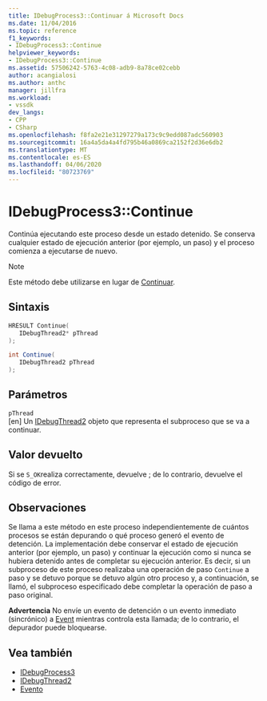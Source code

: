 ```yaml
---
title: IDebugProcess3::Continuar á Microsoft Docs
ms.date: 11/04/2016
ms.topic: reference
f1_keywords:
- IDebugProcess3::Continue
helpviewer_keywords:
- IDebugProcess3::Continue
ms.assetid: 57506242-5763-4c08-adb9-8a78ce02cebb
author: acangialosi
ms.author: anthc
manager: jillfra
ms.workload:
- vssdk
dev_langs:
- CPP
- CSharp
ms.openlocfilehash: f8fa2e21e31297279a173c9c9edd087adc560903
ms.sourcegitcommit: 16a4a5da4a4fd795b46a0869ca2152f2d36e6db2
ms.translationtype: MT
ms.contentlocale: es-ES
ms.lasthandoff: 04/06/2020
ms.locfileid: "80723769"
---
```

# <a name="idebugprocess3continue"></a>IDebugProcess3::Continue
Continúa ejecutando este proceso desde un estado detenido. Se conserva cualquier estado de ejecución anterior (por ejemplo, un paso) y el proceso comienza a ejecutarse de nuevo.

> [!NOTE]
> Este método debe utilizarse en lugar de [Continuar](../../../extensibility/debugger/reference/idebugprogram2-continue.md).

## <a name="syntax"></a>Sintaxis

```cpp
HRESULT Continue(
   IDebugThread2* pThread
);
```

```csharp
int Continue(
   IDebugThread2 pThread
);
```

## <a name="parameters"></a>Parámetros
`pThread`\
[en] Un [IDebugThread2](../../../extensibility/debugger/reference/idebugthread2.md) objeto que representa el subproceso que se va a continuar.

## <a name="return-value"></a>Valor devuelto
 Si se `S_OK`realiza correctamente, devuelve ; de lo contrario, devuelve el código de error.

## <a name="remarks"></a>Observaciones
 Se llama a este método en este proceso independientemente de cuántos procesos se están depurando o qué proceso generó el evento de detención. La implementación debe conservar el estado de ejecución anterior (por ejemplo, un paso) y continuar la ejecución como si nunca se hubiera detenido antes de completar su ejecución anterior. Es decir, si un subproceso de este proceso realizaba una operación de paso `Continue` a paso y se detuvo porque se detuvo algún otro proceso y, a continuación, se llamó, el subproceso especificado debe completar la operación de paso a paso original.

 **Advertencia** No envíe un evento de detención o un evento inmediato (sincrónico) a [Event](../../../extensibility/debugger/reference/idebugeventcallback2-event.md) mientras controla esta llamada; de lo contrario, el depurador puede bloquearse.

## <a name="see-also"></a>Vea también
- [IDebugProcess3](../../../extensibility/debugger/reference/idebugprocess3.md)
- [IDebugThread2](../../../extensibility/debugger/reference/idebugthread2.md)
- [Evento](../../../extensibility/debugger/reference/idebugeventcallback2-event.md)

